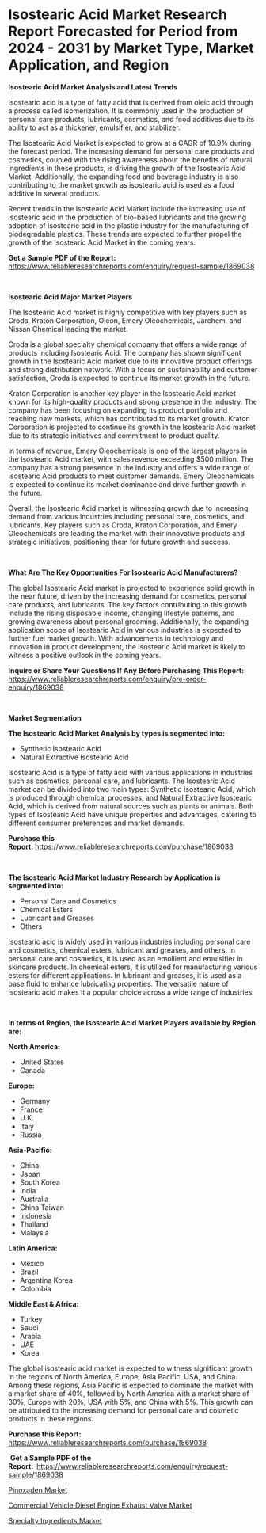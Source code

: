 <p><h1>Isostearic Acid Market Research Report Forecasted for Period from 2024 -  2031 by Market Type, Market Application, and Region</h1></p><p><strong>Isostearic Acid Market Analysis and Latest Trends</strong></p>
<p><p>Isostearic acid is a type of fatty acid that is derived from oleic acid through a process called isomerization. It is commonly used in the production of personal care products, lubricants, cosmetics, and food additives due to its ability to act as a thickener, emulsifier, and stabilizer.</p><p>The Isostearic Acid Market is expected to grow at a CAGR of 10.9% during the forecast period. The increasing demand for personal care products and cosmetics, coupled with the rising awareness about the benefits of natural ingredients in these products, is driving the growth of the Isostearic Acid Market. Additionally, the expanding food and beverage industry is also contributing to the market growth as isostearic acid is used as a food additive in several products.</p><p>Recent trends in the Isostearic Acid Market include the increasing use of isostearic acid in the production of bio-based lubricants and the growing adoption of isostearic acid in the plastic industry for the manufacturing of biodegradable plastics. These trends are expected to further propel the growth of the Isostearic Acid Market in the coming years.</p></p>
<p><strong>Get a Sample PDF of the Report:&nbsp;</strong> <a href="https://www.reliableresearchreports.com/enquiry/request-sample/1869038">https://www.reliableresearchreports.com/enquiry/request-sample/1869038</a></p>
<p>&nbsp;</p>
<p><strong>Isostearic Acid Major Market Players</strong></p>
<p><p>The Isostearic Acid market is highly competitive with key players such as Croda, Kraton Corporation, Oleon, Emery Oleochemicals, Jarchem, and Nissan Chemical leading the market. </p><p>Croda is a global specialty chemical company that offers a wide range of products including Isostearic Acid. The company has shown significant growth in the Isostearic Acid market due to its innovative product offerings and strong distribution network. With a focus on sustainability and customer satisfaction, Croda is expected to continue its market growth in the future.</p><p>Kraton Corporation is another key player in the Isostearic Acid market known for its high-quality products and strong presence in the industry. The company has been focusing on expanding its product portfolio and reaching new markets, which has contributed to its market growth. Kraton Corporation is projected to continue its growth in the Isostearic Acid market due to its strategic initiatives and commitment to product quality.</p><p>In terms of revenue, Emery Oleochemicals is one of the largest players in the Isostearic Acid market, with sales revenue exceeding $500 million. The company has a strong presence in the industry and offers a wide range of Isostearic Acid products to meet customer demands. Emery Oleochemicals is expected to continue its market dominance and drive further growth in the future.</p><p>Overall, the Isostearic Acid market is witnessing growth due to increasing demand from various industries including personal care, cosmetics, and lubricants. Key players such as Croda, Kraton Corporation, and Emery Oleochemicals are leading the market with their innovative products and strategic initiatives, positioning them for future growth and success.</p></p>
<p>&nbsp;</p>
<p><strong>What Are The Key Opportunities For Isostearic Acid Manufacturers?</strong></p>
<p><p>The global Isostearic Acid market is projected to experience solid growth in the near future, driven by the increasing demand for cosmetics, personal care products, and lubricants. The key factors contributing to this growth include the rising disposable income, changing lifestyle patterns, and growing awareness about personal grooming. Additionally, the expanding application scope of Isostearic Acid in various industries is expected to further fuel market growth. With advancements in technology and innovation in product development, the Isostearic Acid market is likely to witness a positive outlook in the coming years.</p></p>
<p><strong>Inquire or Share Your Questions If Any Before Purchasing This Report:</strong> <a href="https://www.reliableresearchreports.com/enquiry/pre-order-enquiry/1869038">https://www.reliableresearchreports.com/enquiry/pre-order-enquiry/1869038</a></p>
<p>&nbsp;</p>
<p><strong>Market Segmentation</strong></p>
<p><strong>The Isostearic Acid Market Analysis by types is segmented into:</strong></p>
<p><ul><li>Synthetic Isostearic Acid</li><li>Natural Extractive Isostearic Acid</li></ul></p>
<p><p>Isostearic Acid is a type of fatty acid with various applications in industries such as cosmetics, personal care, and lubricants. The Isostearic Acid market can be divided into two main types: Synthetic Isostearic Acid, which is produced through chemical processes, and Natural Extractive Isostearic Acid, which is derived from natural sources such as plants or animals. Both types of Isostearic Acid have unique properties and advantages, catering to different consumer preferences and market demands.</p></p>
<p><strong>Purchase this Report:&nbsp;</strong><a href="https://www.reliableresearchreports.com/purchase/1869038">https://www.reliableresearchreports.com/purchase/1869038</a></p>
<p>&nbsp;</p>
<p><strong>The Isostearic Acid Market Industry Research by Application is segmented into:</strong></p>
<p><ul><li>Personal Care and Cosmetics</li><li>Chemical Esters</li><li>Lubricant and Greases</li><li>Others</li></ul></p>
<p><p>Isostearic acid is widely used in various industries including personal care and cosmetics, chemical esters, lubricant and greases, and others. In personal care and cosmetics, it is used as an emollient and emulsifier in skincare products. In chemical esters, it is utilized for manufacturing various esters for different applications. In lubricant and greases, it is used as a base fluid to enhance lubricating properties. The versatile nature of isostearic acid makes it a popular choice across a wide range of industries.</p></p>
<p>&nbsp;</p>
<p><strong>In terms of Region, the Isostearic Acid Market Players available by Region are:</strong></p>
<p>
    <p> <strong> North America: </strong>
        <ul>
            <li>United States</li>
            <li>Canada</li>
        </ul>
        </p> 
    <p> <strong> Europe: </strong>
        <ul>
            <li>Germany</li>
            <li>France</li>
            <li>U.K.</li>
            <li>Italy</li>
            <li>Russia</li>
        </ul>
        </p> 
    <p> <strong> Asia-Pacific: </strong>
        <ul>
            <li>China</li>
            <li>Japan</li>
            <li>South Korea</li>
            <li>India</li>
            <li>Australia</li>
            <li>China Taiwan</li>
            <li>Indonesia</li>
            <li>Thailand</li>
            <li>Malaysia</li>
        </ul>
        </p> 
    <p> <strong> Latin America: </strong>
        <ul>
            <li>Mexico</li>
            <li>Brazil</li>
            <li>Argentina Korea</li>
            <li>Colombia</li>
        </ul>
        </p> 
    <p> <strong> Middle East & Africa: </strong>
        <ul>
            <li>Turkey</li>
            <li>Saudi</li>
            <li>Arabia</li>
            <li>UAE</li>
            <li>Korea</li>
        </ul>
    </p>
    </p>
<p><p>The global isostearic acid market is expected to witness significant growth in the regions of North America, Europe, Asia Pacific, USA, and China. Among these regions, Asia Pacific is expected to dominate the market with a market share of 40%, followed by North America with a market share of 30%, Europe with 20%, USA with 5%, and China with 5%. This growth can be attributed to the increasing demand for personal care and cosmetic products in these regions.</p></p>
<p><strong>Purchase this Report: </strong><a href="https://www.reliableresearchreports.com/purchase/1869038">https://www.reliableresearchreports.com/purchase/1869038</a></p>
<p>&nbsp;<strong>Get a Sample PDF of the Report:&nbsp;&nbsp;</strong><a href="https://www.reliableresearchreports.com/enquiry/request-sample/1869038">https://www.reliableresearchreports.com/enquiry/request-sample/1869038</a></p>
<p><strong></strong></p>
<p><p><a href="https://github.com/shotows/Market-Research-Report-List-1/blob/main/pinoxaden-market.md">Pinoxaden Market</a></p><p><a href="https://view.publitas.com/reportprime-1/commercial-vehicle-diesel-engine-exhaust-valve-market-insights-market-players-and-forecast-till-2030/">Commercial Vehicle Diesel Engine Exhaust Valve Market</a></p><p><a href="https://github.com/Sinjinluong3e0awx2m195k76/Market-Research-Report-List-1/blob/main/specialty-ingredients-market.md">Specialty Ingredients Market</a></p></p>